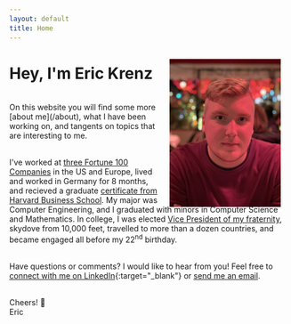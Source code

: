 ```yaml
---
layout: default
title: Home
---
```

<span style="float: right; margin: 1rem; margin-top: 1rem; margin-bottom: -1rem"><img src="/public/about/eric-paris.jpeg" width="200"/></span> 
# Hey, I'm Eric Krenz
<br/>
On this website you will find some more [about me](/about), what I have been working on, and tangents on topics that are interesting to me. 
<br/><br/>

I've worked at [three Fortune 100 Companies](../about/#work-experience) in the US and Europe, lived and worked in Germany for 8 months, and recieved a graduate [certificate from Harvard Business School](../about/#education). My major was Computer Engineering, and I graduated with minors in Computer Science and Mathematics. In college, I was elected [Vice President of my fraternity](../about/#activities-and-involvement), skydove from 10,000 feet, travelled to more than a dozen countries, and became engaged all before my 22<sup>nd</sup> birthday.
<br/><br/>

Have questions or comments? I would like to hear from you! Feel free to [connect with me on LinkedIn](https://www.linkedin.com/in/eric-krenz-87b35812a/){:target="_blank"} or [send me an email](mailto:krenzew@mail.uc.edu).
<br/><br/>

 Cheers! 🍻
<br/>Eric
